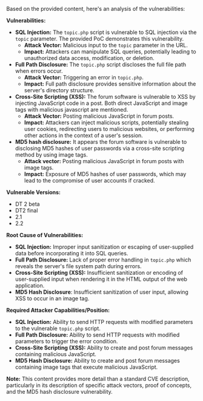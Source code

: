 Based on the provided content, here's an analysis of the vulnerabilities:

**Vulnerabilities:**

*   **SQL Injection:** The `topic.php` script is vulnerable to SQL injection via the `topic` parameter. The provided PoC demonstrates this vulnerability.
    *   **Attack Vector:** Malicious input to the `topic` parameter in the URL.
    *   **Impact:** Attackers can manipulate SQL queries, potentially leading to unauthorized data access, modification, or deletion.
*   **Full Path Disclosure:** The `topic.php` script discloses the full file path when errors occur.
    *   **Attack Vector:** Triggering an error in `topic.php`.
    *   **Impact:** Full path disclosure provides sensitive information about the server's directory structure.
*   **Cross-Site Scripting (XSS):**  The forum software is vulnerable to XSS by injecting JavaScript code in a post. Both direct JavaScript and image tags with malicious javascript are mentioned.
    *   **Attack Vector:** Posting malicious JavaScript in forum posts.
    *   **Impact:** Attackers can inject malicious scripts, potentially stealing user cookies, redirecting users to malicious websites, or performing other actions in the context of a user's session.
*  **MD5 hash disclosure:** It appears the forum software is vulnerable to disclosing MD5 hashes of user passwords via a cross-site scripting method by using image tags.
    * **Attack vector:** Posting malicious JavaScript in forum posts with image tags.
    * **Impact:** Exposure of MD5 hashes of user passwords, which may lead to the compromise of user accounts if cracked.

**Vulnerable Versions:**

*   DT 2 beta
*   DT2 final
*   2.1
*   2.2

**Root Cause of Vulnerabilities:**

*   **SQL Injection:** Improper input sanitization or escaping of user-supplied data before incorporating it into SQL queries.
*   **Full Path Disclosure:** Lack of proper error handling in `topic.php` which reveals the server's file system path during errors.
*   **Cross-Site Scripting (XSS):** Insufficient sanitization or encoding of user-supplied input when rendering it in the HTML output of the web application.
*   **MD5 Hash Disclosure**: Insufficient sanitization of user input, allowing XSS to occur in an image tag.

**Required Attacker Capabilities/Position:**
*   **SQL Injection:** Ability to send HTTP requests with modified parameters to the vulnerable `topic.php` script.
*   **Full Path Disclosure:**  Ability to send HTTP requests with modified parameters to trigger the error condition.
*   **Cross-Site Scripting (XSS):** Ability to create and post forum messages containing malicious JavaScript.
*   **MD5 Hash Disclosure:** Ability to create and post forum messages containing image tags that execute malicious JavaScript.

**Note:** This content provides more detail than a standard CVE description, particularly in its description of specific attack vectors, proof of concepts, and the MD5 hash disclosure vulnerability.